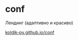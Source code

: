 # conf
Лендинг (адаптивно и красиво)

[koldik-py.github.io/conf](https://koldik-py.github.io/conf/)
